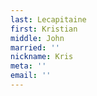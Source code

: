 ```yaml
---
last: Lecapitaine
first: Kristian
middle: John
married: ''
nickname: Kris
meta: ''
email: ''
---
```


